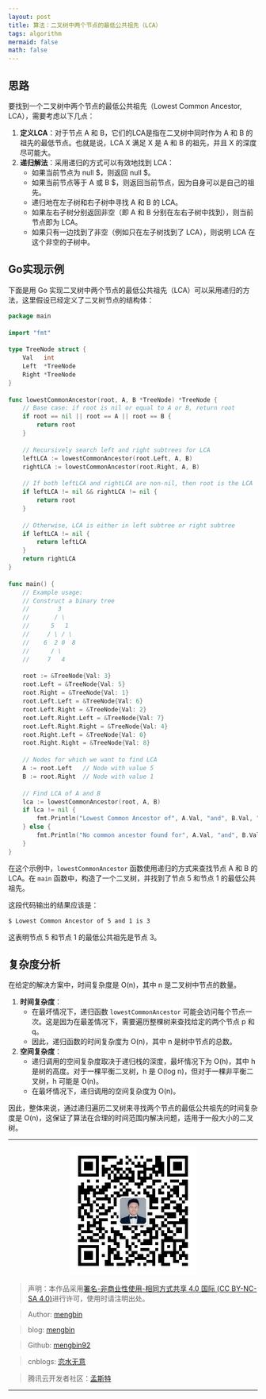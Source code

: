 ```yaml
---
layout: post
title: 算法：二叉树中两个节点的最低公共祖先（LCA）
tags: algorithm
mermaid: false
math: false
---  
```


## 思路

要找到一个二叉树中两个节点的最低公共祖先（Lowest Common Ancestor, LCA），需要考虑以下几点：

1. **定义LCA**：对于节点 A 和 B，它们的LCA是指在二叉树中同时作为 A 和 B 的祖先的最低节点。也就是说，LCA X 满足 X 是 A 和 B 的祖先，并且 X 的深度尽可能大。
2. **递归解法**：采用递归的方式可以有效地找到 LCA：
   - 如果当前节点为 null $，则返回 null $。
   - 如果当前节点等于 A 或 B $，则返回当前节点，因为自身可以是自己的祖先。
   - 递归地在左子树和右子树中寻找 A 和 B 的 LCA。
   - 如果左右子树分别返回非空（即 A 和 B 分别在左右子树中找到），则当前节点即为 LCA。
   - 如果只有一边找到了非空（例如只在左子树找到了 LCA），则说明 LCA 在这个非空的子树中。

## Go实现示例  

下面是用 Go 实现二叉树中两个节点的最低公共祖先（LCA）可以采用递归的方法，这里假设已经定义了二叉树节点的结构体：

```go
package main

import "fmt"

type TreeNode struct {
    Val   int
    Left  *TreeNode
    Right *TreeNode
}

func lowestCommonAncestor(root, A, B *TreeNode) *TreeNode {
    // Base case: if root is nil or equal to A or B, return root
    if root == nil || root == A || root == B {
        return root
    }
    
    // Recursively search left and right subtrees for LCA
    leftLCA := lowestCommonAncestor(root.Left, A, B)
    rightLCA := lowestCommonAncestor(root.Right, A, B)
    
    // If both leftLCA and rightLCA are non-nil, then root is the LCA
    if leftLCA != nil && rightLCA != nil {
        return root
    }
    
    // Otherwise, LCA is either in left subtree or right subtree
    if leftLCA != nil {
        return leftLCA
    }
    return rightLCA
}

func main() {
    // Example usage:
    // Construct a binary tree
    //        3
    //       / \
    //      5   1
    //     / \ / \
    //    6  2 0  8
    //      / \
    //     7   4
    
    root := &TreeNode{Val: 3}
    root.Left = &TreeNode{Val: 5}
    root.Right = &TreeNode{Val: 1}
    root.Left.Left = &TreeNode{Val: 6}
    root.Left.Right = &TreeNode{Val: 2}
    root.Left.Right.Left = &TreeNode{Val: 7}
    root.Left.Right.Right = &TreeNode{Val: 4}
    root.Right.Left = &TreeNode{Val: 0}
    root.Right.Right = &TreeNode{Val: 8}
    
    // Nodes for which we want to find LCA
    A := root.Left   // Node with value 5
    B := root.Right  // Node with value 1
    
    // Find LCA of A and B
    lca := lowestCommonAncestor(root, A, B)
    if lca != nil {
        fmt.Println("Lowest Common Ancestor of", A.Val, "and", B.Val, "is", lca.Val)
    } else {
        fmt.Println("No common ancestor found for", A.Val, "and", B.Val)
    }
}
```

在这个示例中，`lowestCommonAncestor` 函数使用递归的方式来查找节点 A 和 B 的 LCA。在 `main` 函数中，构造了一个二叉树，并找到了节点 5 和节点 1 的最低公共祖先。

这段代码输出的结果应该是：

```bash
$ Lowest Common Ancestor of 5 and 1 is 3
```

这表明节点 5 和节点 1 的最低公共祖先是节点 3。

## 复杂度分析

在给定的解决方案中，时间复杂度是 O(n)，其中 n 是二叉树中节点的数量。

1. **时间复杂度**：
   - 在最坏情况下，递归函数 `lowestCommonAncestor` 可能会访问每个节点一次。这是因为在最差情况下，需要遍历整棵树来查找给定的两个节点 p 和 q。
   - 因此，递归函数的时间复杂度为 O(n)，其中 n 是树中节点的总数。
2. **空间复杂度**：
   - 递归调用的空间复杂度取决于递归栈的深度，最坏情况下为 O(h)，其中 h 是树的高度。对于一棵平衡二叉树，h 是 O(log n)，但对于一棵非平衡二叉树，h 可能是 O(n)。
   - 在最坏情况下，递归调用的空间复杂度为 O(n)。

因此，整体来说，通过递归遍历二叉树来寻找两个节点的最低公共祖先的时间复杂度是 O(n)，这保证了算法在合理的时间范围内解决问题，适用于一般大小的二叉树。  

---

<div align="center">
  <img src="../img/qrcode_wechat.jpg" alt="孟斯特">
</div>

> 声明：本作品采用[署名-非商业性使用-相同方式共享 4.0 国际 (CC BY-NC-SA 4.0)](https://creativecommons.org/licenses/by-nc-sa/4.0/deed.zh)进行许可，使用时请注明出处。  

> Author: [mengbin](mengbin1992@outlook.com)  

> blog: [mengbin](https://mengbin.top)  

> Github: [mengbin92](https://mengbin92.github.io/)  

> cnblogs: [恋水无意](https://www.cnblogs.com/lianshuiwuyi/)  

> 腾讯云开发者社区：[孟斯特](https://cloud.tencent.com/developer/user/6649301)  

---
